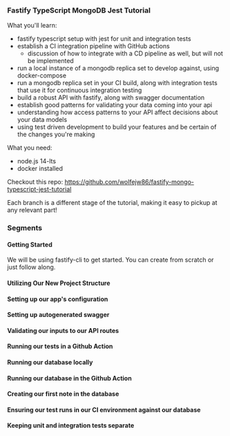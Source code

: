 ### Fastify TypeScript MongoDB Jest Tutorial

What you'll learn:

- fastify typescript setup with jest for unit and integration tests
- establish a CI integration pipeline with GitHub actions
    - discussion of how to integrate with a CD pipeline as well, but will not be implemented
- run a local instance of a mongodb replica set to develop against, using docker-compose
- run a mongodb replica set in your CI build, along with integration tests that use it for continuous integration testing
- build a robust API with fastify, along with swagger documentation
- establish good patterns for validating your data coming into your api
- understanding how access patterns to your API affect decisions about your data models
- using test driven development to build your features and be certain of the changes you're making

What you need:

- node.js 14-lts
- docker installed

Checkout this repo:
https://github.com/wolfejw86/fastify-mongo-typescript-jest-tutorial

Each branch is a different stage of the tutorial, making it easy to pickup at any relevant part!


### Segments

#### Getting Started

We will be using fastify-cli to get started. You can create from scratch or just follow along.

#### Utilizing Our New Project Structure

#### Setting up our app's configuration

#### Setting up autogenerated swagger

#### Validating our inputs to our API routes

#### Running our tests in a Github Action

#### Running our database locally

#### Running our database in the Github Action

#### Creating our first note in the database

#### Ensuring our test runs in our CI environment against our database

#### Keeping unit and integration tests separate
